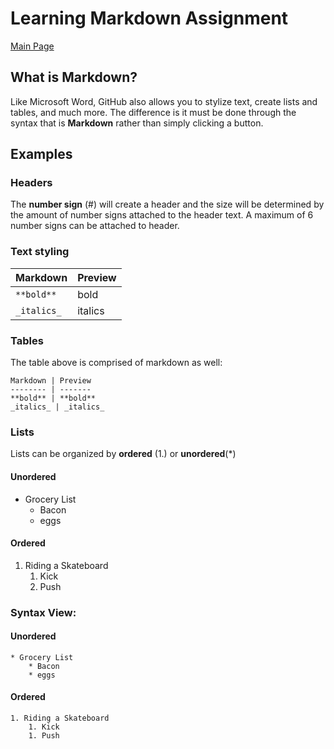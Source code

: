 # Learning Markdown Assignment

[Main Page](https://jrdelmu.github.io/reading-notes/)

## What is Markdown?
Like Microsoft Word, GitHub also allows you to stylize text, create lists and tables, and much more. The difference is it must be done through the syntax that is **Markdown** rather than simply clicking a button.

## Examples
### Headers
The **number sign** (#) will create a header and the size will be determined by the amount of number signs attached to the header text. A maximum of 6 number signs can be attached to header.

### Text styling

Markdown |	Preview
-------- | -------
`**bold**` |	bold
`_italics_`	| italics

### Tables
The table above is comprised of markdown as well:

`Markdown | Preview`  
`-------- | -------`  
`**bold** | **bold**`  
`_italics_ | _italics_`  
### Lists
Lists can be organized by **ordered** (1.) or **unordered**(*)

#### Unordered
* Grocery List
  * Bacon
  * eggs

#### Ordered
1. Riding a Skateboard
    1. Kick
    1. Push

### Syntax View:
#### Unordered
`* Grocery List`  
`    * Bacon`  
`    * eggs`  

#### Ordered
`1. Riding a Skateboard`  
`    1. Kick`  
`    1. Push`  
    
